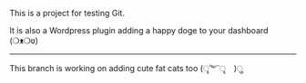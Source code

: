 This is a project for testing Git.

It is also a Wordpress plugin adding a happy doge to your dashboard (❍ᴥ❍ʋ)

***

This branch is working on adding cute fat cats too  (ृʾ́꒳ʿ̀ ृ　)ु
